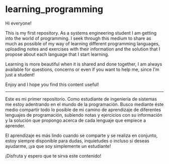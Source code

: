 # learning_programming
Hi everyone! 

This is my first repository. As a systems engineering student I am getting into the world of programming. I seek through this medium to share as much as possible of my way of learning different programming languages, uploading notes and exercises with their information and the solution that I propose about each language that I start learning.

Learning is more beautiful when it is shared and done together, I am always available for questions, concerns or even if you want to help me, since I'm just a student! 

Enjoy and I hope you find this content useful!

---

Este es mi primer repositorio. Como estudiante de ingeniería de sistemas me estoy adentrando en el mundo de la programación. Busco mediante éste medio compartir todo lo posible de mi camino de aprendizaje de diferentes lenguajes de programación, subiendo notas y ejercicios con su información y la solución que propongo acerca de cada lenguaje que empiece a aprender.

El aprendizaje es más lindo cuando se comparte y se realiza en conjunto, estoy siempre disponible para dudas, inquietudes o incluso si deseas ayudarme, ¡ya que soy simplemente un estudiante! 

¡Disfruta y espero que te sirva este contenido!
